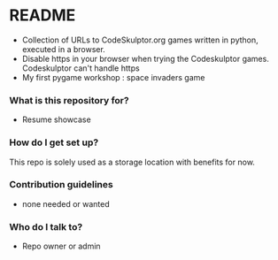 # README #

- Collection of URLs to CodeSkulptor.org games written in python, executed in a browser.
- Disable https in your browser when trying the Codeskulptor games. Codeskulptor can't handle https
- My first pygame workshop : space invaders game

### What is this repository for? ###

* Resume showcase

### How do I get set up? ###

This repo is solely used as a storage location with benefits for now.

### Contribution guidelines ###

* none needed or wanted

### Who do I talk to? ###

* Repo owner or admin
